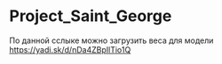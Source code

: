 # Project_Saint_George
По данной сслыке можно загрузить веса для модели https://yadi.sk/d/nDa4ZBpIlTio1Q
